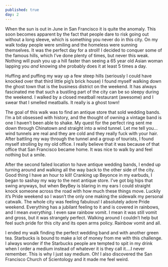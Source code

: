 ```yaml
---
published: true
day: 2
---
```

When the sun is out in June in San Francisco it is quite the anomaly. This soon becomes apparent by the fact that people dare to risk going out without a long sleeve, which is something you never do in this city. On my walk today people were smiling and the homeless were sunning themselves. It was the perfect day for a stroll! I decided to conquer some of the famous hills, which I’ve done plenty of times, but never this weak. Nothing will push you up a hill faster than seeing a 65 year old Asian woman lapping you _and_ knowing she probably does it at least 5 times a day. 

Huffing and puffing my way up a few steep hills (seriously I could have knocked over that third little pig’s brick house) I found myself walking down the ghost town that is the business district on the weekend. It has always fascinated me that such a bustling part of the city can be so sleepy during the weekend. I walked by a closed meatball restaurant (awesome) and I swear that I smelled meatballs. It really is a ghost town! 

The goal of this walk was to find an antique store that sold wedding bands. I’m a bit obsessed with history, and the thought of owning a vintage band is one I haven’t been able to shake. My quest for the perfect ring sent me down through Chinatown and straight into a wind tunnel. Let me tell you…wind tunnels are real and they are cold and they really fuck with your hair. After battling my way through the tunnel and a group of tourists, I found myself strolling by my old office. I really believe that it was because of that office that San Francisco became home. It was nice to walk by and feel nothing but a smile. 

After the second failed location to have antique wedding bands, I ended up turning around and walking all the way back to the other side of the city. Good thing I have an hour to kill! Cranking up Beyonce in my earbuds, I began to sashay my way to the next antique store. I’ve got big hips that swing anyways, but when BeyBey is blaring in my ears I could straight knock someone across the road with how much these things move. Luckily it’s Pride weekend so I wasn’t the only one making the sidewalk my personal catwalk. The whole city was feeling fabulous! I absolutely adore Pride weekend. Everything has a jubilant feeling to it and is covered in rainbows, and I mean _everything_. I even saw rainbow vomit.  I mean it was still vomit and gross, but it was strangely perfect. Walking around I couldn’t help but feel such pride for this city and its open arms policy. Rainbow vomit and all. 

I ended my walk finding the perfect wedding band and with another green tea. Starbucks is bound to make a lot of money from me with this challenge. I always wonder if the Starbucks people are tempted to spit in my drink when I order a medium instead of whatever it is they call it….I never remember. This is why I just say medium. Oh! I also discovered the San Francisco Church of Scientology and it made me feel weird.
